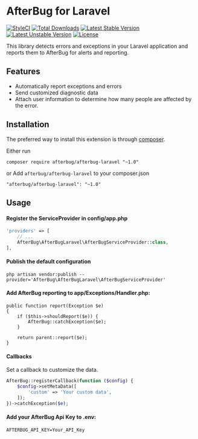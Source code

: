 # AfterBug for Laravel

[![StyleCI](https://styleci.io/repos/128367842/shield?style=flat)](https://styleci.io/repos/66539893)
[![Total Downloads](https://poser.pugx.org/afterbug/afterbug-laravel/downloads)](https://packagist.org/packages/afterbug/afterbug-laravel)
[![Latest Stable Version](https://poser.pugx.org/afterbug/afterbug-laravel/v/stable)](https://packagist.org/packages/afterbug/afterbug-laravel)
[![Latest Unstable Version](https://poser.pugx.org/afterbug/afterbug-laravel/v/unstable)](https://packagist.org/packages/afterbug/afterbug-laravel)
[![License](https://poser.pugx.org/afterbug/afterbug-laravel/license)](https://packagist.org/packages/afterbug/afterbug-laravel)

This library detects errors and exceptions in your Laravel application and reports them to AfterBug for alerts and reporting.

## Features

- Automatically report exceptions and errors
- Send customized diagnostic data
- Attach user information to determine how many people are affected by the error.

## Installation

The preferred way to install this extension is through [composer](http://getcomposer.org/download/).


Either run

```
composer require afterbug/afterbug-laravel "~1.0"
```

or Add `afterbug/afterbug-laravel` to your composer.json

```
"afterbug/afterbug-laravel": "~1.0"
```


## Usage

#### Register the ServiceProvider in config/app.php

```php
'providers' => [
    // ...
    AfterBug\AfterBugLaravel\AfterBugServiceProvider::class,
],
```

#### Publish the default configuration

```
php artisan vendor:publish --provider='AfterBug\AfterBugLaravel\AfterBugServiceProvider'
```

#### Add AfterBug reporting to app/Exceptions/Handler.php:

```
public function report(Exception $e)
{
    if ($this->shouldReport($e)) {
        AfterBug::catchException($e);
    }

    return parent::report($e);
}
```

#### Callbacks

Set a callback to customize the data.

```php
AfterBug::registerCallback(function ($config) {
    $config->setMetaData([
        'custom' => 'Your custom data', 
    ]);
})->catchException($e);
```

#### Add your AfterBug Api Key to .env:

```
AFTERBUG_API_KEY=Your_API_Key
```
